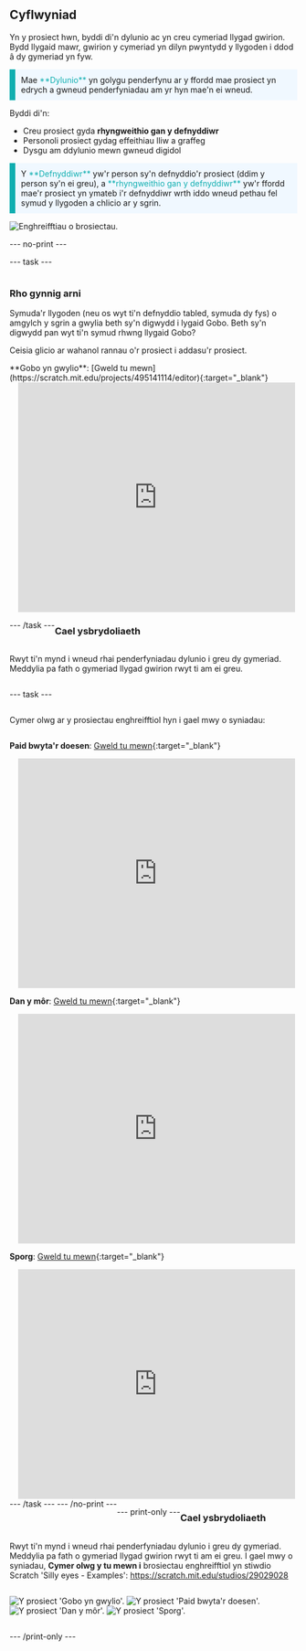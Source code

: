 ## Cyflwyniad

Yn y prosiect hwn, byddi di'n dylunio ac yn creu cymeriad llygad gwirion. Bydd llygaid mawr, gwirion y cymeriad yn dilyn pwyntydd y llygoden i ddod â dy gymeriad yn fyw.

<p style="border-left: solid; border-width:10px; border-color: #0faeb0; background-color: aliceblue; padding: 10px;">
Mae <span style="color: #0faeb0">**Dylunio**</span> yn golygu penderfynu ar y ffordd mae prosiect yn edrych a gwneud penderfyniadau am yr hyn mae'n ei wneud. 
</p>

Byddi di'n:
+ Creu prosiect gyda **rhyngweithio gan y defnyddiwr**
+ Personoli prosiect gydag effeithiau lliw a graffeg
+ Dysgu am ddylunio mewn gwneud digidol

<p style="border-left: solid; border-width:10px; border-color: #0faeb0; background-color: aliceblue; padding: 10px;">
Y <span style="color: #0faeb0">**Defnyddiwr**</span> yw'r person sy'n defnyddio'r prosiect (ddim y person sy'n ei greu), a <span style="color: #0faeb0">**rhyngweithio gan y defnyddiwr**</span> yw'r ffordd mae'r prosiect yn ymateb i'r defnyddiwr wrth iddo wneud pethau fel symud y llygoden a chlicio ar y sgrin. 
</p>

![Enghreifftiau o brosiectau.](images/showcase-line.png)

--- no-print ---

--- task ---

<div style="display: flex; flex-wrap: wrap">
<div style="flex-basis: 175px; flex-grow: 1">  

### Rho gynnig arni 

Symuda'r llygoden (neu os wyt ti'n defnyddio tabled, symuda dy fys) o amgylch y sgrin a gwylia beth sy'n digwydd i lygaid Gobo. Beth sy'n digwydd pan wyt ti'n symud rhwng llygaid Gobo? 
  
Ceisia glicio ar wahanol rannau o'r prosiect i addasu'r prosiect.

</div>
<div>
**Gobo yn gwylio**: [Gweld tu mewn](https://scratch.mit.edu/projects/495141114/editor){:target="_blank"}
<div class="scratch-preview" style="margin-left: 15px;">
  <iframe allowtransparency="true" width="485" height="402" src="https://scratch.mit.edu/projects/embed/495141114/?autostart=false" frameborder="0"></iframe>
</div>

</div>

--- /task ---

### Cael ysbrydoliaeth

Rwyt ti'n mynd i wneud rhai penderfyniadau dylunio i greu dy gymeriad. Meddylia pa fath o gymeriad llygad gwirion rwyt ti am ei greu.

--- task ---

Cymer olwg ar y prosiectau enghreifftiol hyn i gael mwy o syniadau:

**Paid bwyta'r doesen**: [Gweld tu mewn](https://scratch.mit.edu/projects/495865093/editor){:target="_blank"}
<div class="scratch-preview" style="margin-left: 15px;">
  <iframe allowtransparency="true" width="485" height="402" src="https://scratch.mit.edu/projects/embed/495865093/?autostart=false" frameborder="0"></iframe>
</div>

**Dan y môr**: [Gweld tu mewn](https://scratch.mit.edu/projects/495866460/editor){:target="_blank"}
<div class="scratch-preview" style="margin-left: 15px;">
  <iframe allowtransparency="true" width="485" height="402" src="https://scratch.mit.edu/projects/embed/495866460/?autostart=false" frameborder="0"></iframe>
</div>

**Sporg**: [Gweld tu mewn](https://scratch.mit.edu/projects/495865892/editor){:target="_blank"}
<div class="scratch-preview" style="margin-left: 15px;">
  <iframe allowtransparency="true" width="485" height="402" src="https://scratch.mit.edu/projects/embed/495865892/?autostart=false" frameborder="0"></iframe>
</div>
--- /task --- --- /no-print ---

--- print-only ---

### Cael ysbrydoliaeth

Rwyt ti'n mynd i wneud rhai penderfyniadau dylunio i greu dy gymeriad. Meddylia pa fath o gymeriad llygad gwirion rwyt ti am ei greu. I gael mwy o syniadau, **Cymer olwg y tu mewn i** brosiectau enghreifftiol yn stiwdio Scratch 'Silly eyes - Examples': https://scratch.mit.edu/studios/29029028

![Y prosiect 'Gobo yn gwylio'.](images/gobo-watching.png) ![Y prosiect 'Paid bwyta'r doesen'.](images/dont-eat-donut.png) ![Y prosiect 'Dan y môr'.](images/under-the-sea.png) ![Y prosiect 'Sporg'.](images/sporg.png)

--- /print-only ---

 
